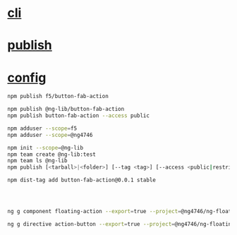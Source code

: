 # [cli](https://docs.npmjs.com/cli-documentation/cli)
# [publish](https://docs.npmjs.com/cli/publish)
# [config](https://docs.npmjs.com/cli/config.html)
```bash
npm publish f5/button-fab-action

npm publish @ng-lib/button-fab-action
npm publish button-fab-action --access public

npm adduser --scope=f5
npm adduser --scope=@ng4746

npm init --scope=@ng-lib
npm team create @ng-lib:test
npm team ls @ng-lib
npm publish [<tarball>|<folder>] [--tag <tag>] [--access <public|restricted>] [--otp otpcode] [--dry-run]

npm dist-tag add button-fab-action@0.0.1 stable




ng g component floating-action --export=true --project=@ng4746/ng-floating-action-button --skipTests=true --prefix=fab

ng g directive action-button --export=true --project=@ng4746/ng-floating-action-button --skipTests=true
```

